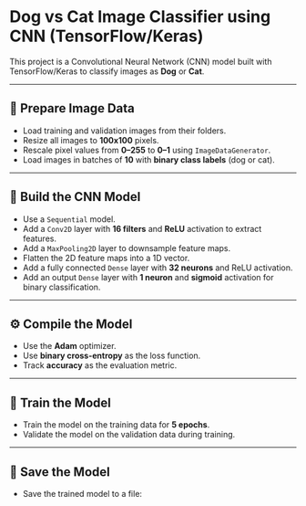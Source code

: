 # Dog vs Cat Image Classifier using CNN (TensorFlow/Keras)

This project is a Convolutional Neural Network (CNN) model built with TensorFlow/Keras to classify images as **Dog** or **Cat**.

---

## 📁 Prepare Image Data

- Load training and validation images from their folders.
- Resize all images to **100x100** pixels.
- Rescale pixel values from **0–255** to **0–1** using `ImageDataGenerator`.
- Load images in batches of **10** with **binary class labels** (dog or cat).

---

## 🧠 Build the CNN Model

- Use a `Sequential` model.
- Add a `Conv2D` layer with **16 filters** and **ReLU** activation to extract features.
- Add a `MaxPooling2D` layer to downsample feature maps.
- Flatten the 2D feature maps into a 1D vector.
- Add a fully connected `Dense` layer with **32 neurons** and ReLU activation.
- Add an output `Dense` layer with **1 neuron** and **sigmoid** activation for binary classification.

---

## ⚙️ Compile the Model

- Use the **Adam** optimizer.
- Use **binary cross-entropy** as the loss function.
- Track **accuracy** as the evaluation metric.

---

## 🎯 Train the Model

- Train the model on the training data for **5 epochs**.
- Validate the model on the validation data during training.

---

## 💾 Save the Model

- Save the trained model to a file:  
